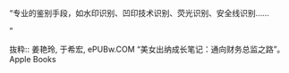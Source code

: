 “专业的鉴别手段，如水印识别、凹印技术识别、荧光识别、安全线识别……

”

抜粋:: 姜艳玲, 于希宏, ePUBw.COM  “美女出纳成长笔记：通向财务总监之路”。 Apple Books  
